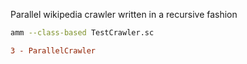 Parallel wikipedia crawler written in a recursive fashion

```bash
amm --class-based TestCrawler.sc
```

```diff
3 - ParallelCrawler
```